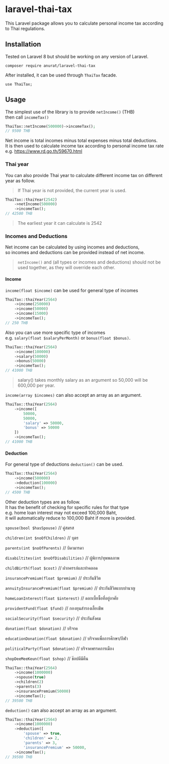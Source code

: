 # laravel-thai-tax

This Laravel package allows you to calculate personal income tax according to Thai regulations.

## Installation

Tested on Laravel 8 but should be working on any version of Laravel.

```
composer require anurat/laravel-thai-tax
```

After installed, it can be used through `ThaiTax` facade.

```
use ThaiTax;
```

## Usage

The simplest use of the library is to provide `netIncome()` (THB)  
then call `incomeTax()`

```php
ThaiTax::netIncome(500000)->incomeTax();
// 9500 THB
```

Net income is total incomes minus total expenses minus total deductions.  
It is then used to calculate income tax according to personal income tax rate  
e.g. https://www.rd.go.th/59670.html

### Thai year

You can also provide Thai year to calculate different income tax on different year as follow.

> If Thai year is not provided, the current year is used.


```php
ThaiTax::thaiYear(2542)
    ->netIncome(500000)
    ->incomeTax();
// 42500 THB
```

> The earliest year it can calculate is 2542

### Incomes and Deductions

Net income can be calculated by using incomes and deductions,  
so incomes and deductions can be provided instead of net income.

> `netIncome()` and (all types or incomes and deductions) should not be used together,
> as they will override each other.

#### Income

`income(float $income)` can be used for general type of incomes

```php
ThaiTax::thaiYear(2564)
    ->income(250000)
    ->income(50000)
    ->income(15000)
    ->incomeTax();
// 250 THB    
```

Also you can use more specific type of incomes  
e.g. `salary(float $salaryPerMonth)` or `bonus(float $bonus)`.

```php
ThaiTax::thaiYear(2564)
    ->income(100000)
    ->salary(50000)
    ->bonus(50000)
    ->incomeTax();
// 41000 THB    
```
> salary() takes monthly salary as an argument so 50,000 will be 600,000 per year.

`income(array $incomes)` can also accept an array as an argument.

```php
ThaiTax::thaiYear(2564)
    ->income([
        50000,
        50000,
        'salary' => 50000,
        'bonus' => 50000
    ])
    ->incomeTax();
// 41000 THB    
```


#### Deduction

For general type of deductions `deduction()` can be used.

```php
ThaiTax::thaiYear(2564)
    ->income(500000)
    ->deduction(100000)
    ->incomeTax();
// 4500 THB    
```

Other deduction types are as follow.  
It has the benefit of checking for specific rules for that type  
e.g. home loan interest may not exceed 100,000 Baht,  
it will automatically reduce to 100,000 Baht if more is provided.

`spouse(bool $hasSpouse)` // คู่สมรส

`children(int $noOfChildren)` // บุตร

`parents(int $noOfParents)` // บิดามารดา

`disabiltites(int $noOfDisabilities)` // ผู้พิการ/ทุพพลภาพ

`childBirth(float $cost)` // ฝากครรภ์และทำคลอด

`insurancePremium(float $premium)` // ประกันชีวิต

`annuityInsurancePremium(float $premium)` // ประกันชีวิตแบบบำนาญ

`homeLoanInterest(float $interest)` // ดอกเบี้ยซื้อที่อยู่อาศัย

`providentFund(float $fund)` // กองทุนสำรองเลี้ยงชีพ

`socialSecurity(float $security)` // ประกันสังคม

`donation(float $donation)` // บริจาค

`educationDonation(float $donation)` // บริจาคเพื่อการศึกษา/กีฬา

`politicalParty(float $donation)` // บริจาคพรรคการเมือง

`shopDeeMeeKeun(float $shop)` // ช๊อปดีมีคืน



```php
ThaiTax::thaiYear(2564)
    ->income(1000000)
    ->spouse(true)
    ->children(2)
    ->parents(3)
    ->insurancePremium(50000)
    ->incomeTax();
// 39500 THB    
```

`deduction()` can also accept an array as an argument.

```php
ThaiTax::thaiYear(2564)
    ->income(1000000)
    ->deduction([
        'spouse' => true,
        'children' => 2,
        'parents' => 3,
        'insurancePremium' => 50000,
    ->incomeTax();
// 39500 THB    
```
